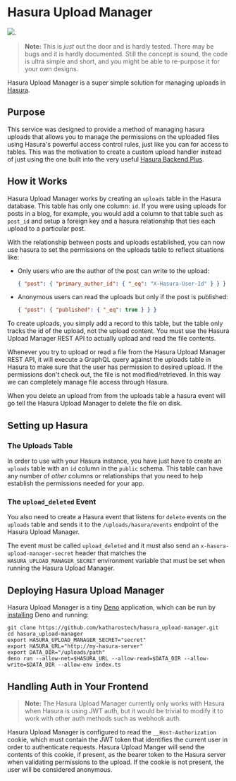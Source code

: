 # Hasura Upload Manager

[![](https://tokei.rs/b1/github/XAMPPRocky/tokei)](https://github.com/katharostech/hasura_upload-manager).

> **Note:** This is _just_ out the door and is hardly tested. There may be bugs and it is hardly documented. Still the concept is sound, the code is ultra simple and short, and you might be able to re-purpose it for your own designs.

Hasura Upload Manager is a super simple solution for managing uploads in [Hasura].

[hasura]: https://hasura.io

## Purpose

This service was designed to provide a method of managing hasura uploads that allows you to manage the permissions on the uploaded files using Hasura's powerful access control rules, just like you can for access to tables. This was the motivation to create a custom upload handler instead of just using the one built into the very useful [Hasura Backend Plus][hbp].

[hbp]: https://github.com/nhost/hasura-backend-plus

## How it Works

Hasura Upload Manager works by creating an `uploads` table in the Hasura database. This table has only one column: `id`. If you were using uploads for posts in a blog, for example, you would add a column to that table such as `post_id` and setup a foreign key and a hasura relationship that ties each upload to a particular post.

With the relationship between posts and uploads established, you can now use hasura to set the permissions on the uploads table to reflect situations like:

- Only users who are the author of the post can write to the upload:
  ```json
  { "post": { "primary_author_id": { "_eq": "X-Hasura-User-Id" } } }
  ```
- Anonymous users can read the uploads but only if the post is published:
  ```json
  { "post": { "published": { "_eq": true } } }
  ```

To create uploads, you simply add a record to this table, but the table only tracks the id of the upload, not the upload content. You must use the Hasura Upload Manager REST API to actually upload and read the file contents.

Whenever you try to upload or read a file from the Hasura Upload Manager REST API, it will execute a GraphQL query against the uploads table in Hasura to make sure that the user has permission to desired upload. If the permissions don't check out, the file is not modified/retrieved. In this way we can completely manage file access through Hasura.

When you delete an upload from from the uploads table a hasura event will go tell the Hasura Upload Manager to delete the file on disk.

## Setting up Hasura

### The Uploads Table

In order to use with your Hasura instance, you have just have to create an `uploads` table with an `id` column in the `public` schema. This table can have any number of _other_ columns or relationships that you need to help establish the permissions needed for your app.

### The `upload_deleted` Event

You also need to create a Hasura event that listens for `delete` events on the `uploads` table and sends it to the `/uploads/hasura/events` endpoint of the Hasura Upload Manager.

The event must be called `upload_deleted` and it must also send an `x-hasura-upload-manager-secret` header that matches the `HASURA_UPLOAD_MANAGER_SECRET` environment variable that must be set when running the Hasura Upload Manager.

## Deploying Hasura Upload Manager

Hasura Upload Manager is a tiny [Deno] application, which can be run by [installing][deno_inst] Deno and running:

    git clone https://github.com/katharostech/hasura_upload-manager.git
    cd hasura_upload-manager
    export HASURA_UPLOAD_MANAGER_SECRET="secret"
    export HASURA_URL="http://my-hasura-server"
    export DATA_DIR="/uploads/path"
    deno run --allow-net=$HASURA_URL --allow-read=$DATA_DIR --allow-write=$DATA_DIR --allow-env index.ts

[deno]: https://deno.land
[deno_inst]: https://deno.land/#installation

## Handling Auth in Your Frontend

> **Note:** The Hasura Upload Manager currently only works with Hasura when Hasura is using JWT auth, but it would be trivial to modify it to work with other auth methods such as webhook auth.

Hasura Upload Manager is configured to read the `__Host-Authorization` cookie, which must contain the JWT token that identifies the current user in order to authenticate requests. Hasura Upload Manger will send the contents of this cookie, if present, as the bearer token to the Hasura server when validating permissions to the upload. If the cookie is not present, the user will be considered anonymous.
